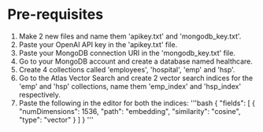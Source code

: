 # Pre-requisites
1. Make 2 new files and name them 'apikey.txt' and 'mongodb_key.txt'.
2. Paste your OpenAI API key in the 'apikey.txt' file.
3. Paste your MongoDB connection URI in the 'mongodb_key.txt' file.
4. Go to your MongoDB account and create a database named healthcare.
5. Create 4 collections called 'employees', 'hospital', 'emp' and 'hsp'.
6. Go to the Atlas Vector Search and create 2 vector search indices for the 'emp' and 'hsp' collections, name them 'emp_index' and 'hsp_index' respectively.
7. Paste the following in the editor for both the indices:
'''bash
{
  "fields": [
    {
      "numDimensions": 1536,
      "path": "embedding",
      "similarity": "cosine",
      "type": "vector"
    }
  ]
}
'''
